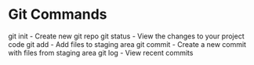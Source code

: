 # Git Commands

git init - Create new git repo
git status - View the changes to your project code
git add - Add files to staging area
git commit - Create a new commit with files from staging area
git log - View recent commits